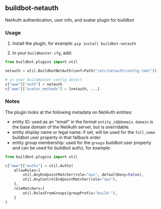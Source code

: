 ## buildbot-netauth

NetAuth authentication, user info, and avatar plugin for buildbot

### Usage

1. Install the plugin, for example: `pip install buildbot-netauth`

2. In your `buildmaster.cfg`, add:

```py
from buildbot.plugins import util

netauth = util.BuildbotNetAuth(conf=Path("/etc/netauth/config.toml"))

# in your buildmaster config object
c["www"]["auth"] = netauth
c["www"]["avatar_methods"] = [netauth, ...]
```

### Notes

The plugin looks at the following metadata on NetAuth entities:

- entity ID: used as an "email" in the format `entity_id@domain`. `domain` is the base domain of the NetAuth server, but is overridable.
- entity display name or legal name: if set, will be used for the `full_name` buildbot user property in that fallback order
- entity group membership: used for the `groups` buildbot user property and can be used for buildbot authz, for example:

```py
from buildbot.plugins import util

c["www"]["authz"] = util.Authz(
    allowRules=[
        util.AnyEndpointMatcher(role="ops", defaultDeny=False),
        util.AnyControlEndpointMatcher(role="ops"),
    ],
    roleMatchers=[
        util.RolesFromGroups(groupPrefix="build-"),
    ]
)
```
